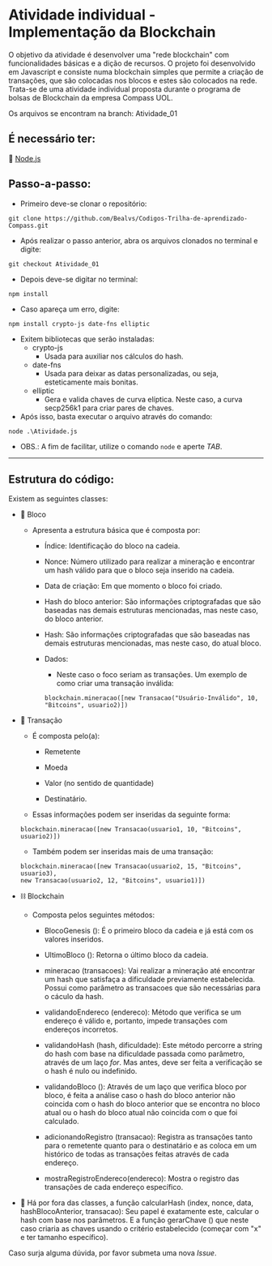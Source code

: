 # Atividade individual - Implementação da Blockchain 
O objetivo da atividade é desenvolver uma "rede blockchain" com funcionalidades básicas e a dição de recursos. O projeto foi desenvolvido em Javascript e consiste numa blockchain simples que permite a criação de transações, que são colocadas nos blocos e estes são colocados na rede. Trata-se de uma atividade individual proposta durante o programa de bolsas de Blockchain da empresa Compass UOL.

Os arquivos se encontram na branch: Atividade_01

## É necessário ter: 

:triangular_flag_on_post: [Node.js](https://nodejs.org/en/download/package-manager/current)

## Passo-a-passo:

- Primeiro deve-se clonar o repositório:
```
git clone https://github.com/Bealvs/Codigos-Trilha-de-aprendizado-Compass.git
```
- Após realizar o passo anterior, abra os arquivos clonados no terminal e digite:

```
git checkout Atividade_01
```

- Depois deve-se digitar no terminal:
```
npm install
```
- Caso apareça um erro, digite:
```
npm install crypto-js date-fns elliptic
```
- Exitem bibliotecas que serão instaladas:
  - crypto-js
    - Usada para auxiliar nos cálculos do hash.
  - date-fns
    - Usada para deixar as datas personalizadas, ou seja, esteticamente mais bonitas.
  - elliptic
    - Gera e valida chaves de curva elíptica. Neste caso, a curva secp256k1 para criar pares de chaves.
- Após isso, basta executar o arquivo através do comando:

```
node .\Atividade.js
```
- OBS.: A fim de facilitar, utilize o comando `node` e aperte *TAB*.

---

## Estrutura do código:

Existem as seguintes classes:
- :black_square_button: Bloco
  - Apresenta a estrutura básica que é composta por: 
    - Índice: Identificação do bloco na cadeia. 
    - Nonce: Número utilizado para realizar a mineração e encontrar um hash válido para que o bloco seja inserido na cadeia.
    - Data de criação: Em que momento o bloco foi criado.
    - Hash do bloco anterior: São informações criptografadas que são baseadas nas demais estruturas mencionadas, mas neste caso, do bloco anterior. 
    - Hash: São informações criptografadas que são baseadas nas demais estruturas mencionadas, mas neste caso, do atual bloco.
    - Dados:
      - Neste caso o foco seriam as transações. Um exemplo de como criar uma transação inválida:
        
      ```
      blockchain.mineracao([new Transacao("Usuário-Inválido", 10, "Bitcoins", usuario2)])
      ```
    
- :money_with_wings: Transação
  - É composta pelo(a):
    - Remetente
      
    - Moeda
      
    - Valor (no sentido de quantidade)
      
    - Destinatário.

  - Essas informações podem ser inseridas da seguinte forma:
  
  ```
  blockchain.mineracao([new Transacao(usuario1, 10, "Bitcoins", usuario2)])
  ```
  
  - Também podem ser inseridas mais de uma transação:
  
  ```
  blockchain.mineracao([new Transacao(usuario2, 15, "Bitcoins", usuario3), 
  new Transacao(usuario2, 12, "Bitcoins", usuario1)])
  ```
    
- :chains: Blockchain 
  - Composta pelos seguintes métodos:
    - BlocoGenesis (): É o primeiro bloco da cadeia e já está com os valores inseridos.
    
    - UltimoBloco (): Retorna o último bloco da cadeia.
    
    - mineracao (transacoes): Vai realizar a mineração até encontrar um hash que satisfaça a dificuldade previamente estabelecida. Possui como parâmetro as transacoes que são necessárias para o cáculo da hash.

    - validandoEndereco (endereco): Método que verifica se um endereço é válido e, portanto, impede transações com endereços incorretos.    

    - validandoHash (hash, dificuldade): Este método percorre a string do hash com base na dificuldade passada como parâmetro, através de um laço *for*. Mas antes, deve ser feita a verificação se o hash é nulo ou indefinido.
      
    - validandoBloco (): Através de um laço que verifica bloco por bloco, é feita a análise caso o hash do bloco anterior não coincida com o hash do bloco anterior que se encontra no bloco atual ou o hash do bloco atual não coincida com o que foi calculado.

    - adicionandoRegistro (transacao): Registra as transações tanto para o remetente quanto para o destinatário e as coloca em um histórico de todas as transações feitas através de cada endereço.

    - mostraRegistroEndereco(endereco): Mostra o registro das transações de cada endereço específico.

- :round_pushpin: Há por fora das classes, a função calcularHash (index, nonce, data, hashBlocoAnterior, transacao): Seu papel é exatamente este, calcular o hash com base nos parâmetros. E a função gerarChave () que neste caso criaria as chaves usando o critério estabelecido (começar com "x" e ter tamanho específico).
  
Caso surja alguma dúvida, por favor submeta uma nova *Issue*.
